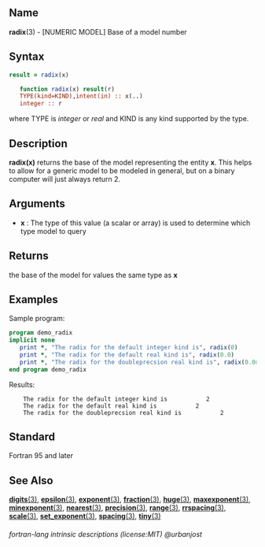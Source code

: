 ## __Name__

__radix__(3) - \[NUMERIC MODEL\] Base of a model number

## __Syntax__
```fortran
result = radix(x)

   function radix(x) result(r)
   TYPE(kind=KIND),intent(in) :: x(..)
   integer :: r
```
where TYPE is _integer_ or _real_ and KIND is any kind supported by
the type.
## __Description__

__radix(x)__ returns the base of the model representing the entity __x__.
This helps to allow for a generic model to be modeled in general, but
on a binary computer will just always return 2.

## __Arguments__

  - __x__
    : The type of this value (a scalar or array) is used to determine
    which type model to query

## __Returns__

the base of the model for values the same type as __x__

## __Examples__

Sample program:

```fortran
program demo_radix
implicit none
   print *, "The radix for the default integer kind is", radix(0)
   print *, "The radix for the default real kind is", radix(0.0)
   print *, "The radix for the doubleprecsion real kind is", radix(0.0d0)
end program demo_radix
```
  Results:
```text
    The radix for the default integer kind is           2
    The radix for the default real kind is           2
    The radix for the doubleprecsion real kind is           2
```

## __Standard__

Fortran 95 and later

## __See Also__

[__digits__(3)](DIGITS),
[__epsilon__(3)](EPSILON),
[__exponent__(3)](EXPONENT),
[__fraction__(3)](FRACTION),
[__huge__(3)](HUGE),
[__maxexponent__(3)](MAXEXPONENT),
[__minexponent__(3)](MINEXPONENT),
[__nearest__(3)](NEAREST),
[__precision__(3)](PRECISION),
[__range__(3)](RANGE),
[__rrspacing__(3)](RRSPACING),
[__scale__(3)](SCALE),
[__set\_exponent__(3)](SET_EXPONENT),
[__spacing__(3)](SPACING),
[__tiny__(3)](TINY)

###### fortran-lang intrinsic descriptions (license:MIT) @urbanjost
